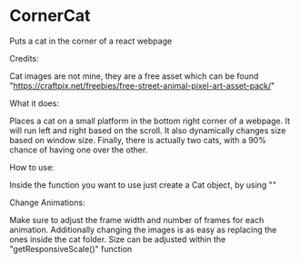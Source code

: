 # CornerCat
Puts a cat in the corner of a react webpage

Credits:

Cat images are not mine, they are a free asset which can be found "https://craftpix.net/freebies/free-street-animal-pixel-art-asset-pack/"

What it does:

Places a cat on a small platform in the bottom right corner of a webpage. It will run left and right based on the scroll.
It also dynamically changes size based on window size. Finally, there is actually two cats, with a 90% chance of having one over the other.


How to use:

Inside the function you want to use just create a Cat object, by using "<Cat />"

Change Animations:

Make sure to adjust the frame width and number of frames for each animation. Additionally changing the images is as easy as replacing the ones inside the cat folder. Size can be adjusted within the "getResponsiveScale()" function
